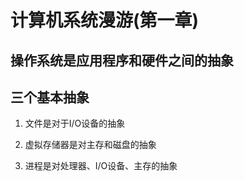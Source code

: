 # 计算机系统漫游(第一章)

## 操作系统是应用程序和硬件之间的抽象

## 三个基本抽象

1. 文件是对于I/O设备的抽象

1. 虚拟存储器是对主存和磁盘的抽象

1. 进程是对处理器、I/O设备、主存的抽象